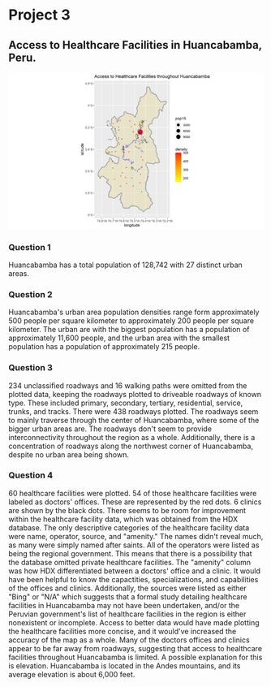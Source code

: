 # Project 3

## Access to Healthcare Facilities in Huancabamba, Peru.

![alt text](https://github.com/bobbybWM/Workshop-1/blob/master/healthcare_access_huancabamba.png)

### Question 1
Huancabamba has a total population of 128,742 with 27 distinct urban areas.

### Question 2
Huancabamba's urban area population densities range form approximately 500 people per square kilometer to approximately 200 people per square kilometer. The urban are with the biggest population has a population of approximately 11,600 people, and the urban area with the smallest population has a population of approximately 215 people.

### Question 3 
234 unclassified roadways and 16 walking paths were omitted from the plotted data, keeping the roadways plotted to driveable roadways of known type. These included primary, secondary, tertiary, residential, service, trunks, and tracks. There were 438 roadways plotted. The roadways seem to mainly traverse through the center of Huancabamba, where some of the bigger urban areas are. The roadways don't seem to provide interconnectivity throughout the region as a whole. Additionally, there is a concentration of roadways along the northwest corner of Huancabamba, despite no urban area being shown.

### Question 4
60 healthcare facilities were plotted. 54 of those healthcare facilities were labeled as doctors' offices. These are represented by the red dots. 6 clinics are shown by the black dots. There seems to be room for improvement within the healthcare facility data, which was obtained from the HDX database. The only descriptive categories of the healthcare facility data were name, operator, source, and "amenity." The names didn't reveal much, as many were simply named after saints. All of the operators were listed as being the regional government. This means that there is a possibility that the database omitted private healthcare facilities. The "amenity" column was how HDX differentiated between a doctors' office and a clinic. It would have been helpful to know the capactities, specializations, and capabilities of the offices and clinics. Additionally, the sources were listed as either "Bing" or "N/A" which suggests that a formal study detailing healthcare facilities in Huancabamba may not have been undertaken, and/or the Peruvian government's list of healthcare facilities in the region is either nonexistent or incomplete. Access to better data would have made plotting the healthcare facilities more concise, and it would've increased the accuracy of the map as a whole. Many of the doctors offices and clinics appear to be far away from roadways, suggesting that access to healthcare facilities throughout Huancabamba is limited. A possible explanation for this is elevation. Huancabamba is located in the Andes mountains, and its average elevation is about 6,000 feet.
